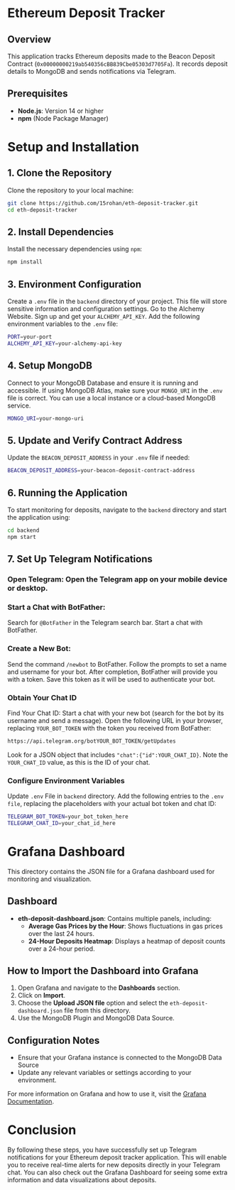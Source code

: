 # Ethereum Deposit Tracker

## Overview

This application tracks Ethereum deposits made to the Beacon Deposit Contract (`0x00000000219ab540356cBB839Cbe05303d7705Fa`). It records deposit details to MongoDB and sends notifications via Telegram.

## Prerequisites

- **Node.js**: Version 14 or higher
- **npm** (Node Package Manager)

# Setup and Installation

## 1. Clone the Repository

Clone the repository to your local machine:

```bash
git clone https://github.com/15rohan/eth-deposit-tracker.git
cd eth-deposit-tracker
```

## 2. Install Dependencies
Install the necessary dependencies using `npm`:

```bash
npm install
```

## 3. Environment Configuration
Create a `.env` file in the `backend` directory of your project. This file will store sensitive information and configuration settings.
Go to the Alchemy Website. Sign up and get your `ALCHEMY_API_KEY`.
Add the following environment variables to the `.env` file:

```bash
PORT=your-port
ALCHEMY_API_KEY=your-alchemy-api-key
```

## 4.  Setup MongoDB
Connect to your MongoDB Database and ensure it is running and accessible. If using MongoDB Atlas, make sure your `MONGO_URI` in the `.env` file is correct. You can use a local instance or a cloud-based MongoDB service. 

```bash
MONGO_URI=your-mongo-uri
```

## 5. Update and Verify Contract Address
Update the `BEACON_DEPOSIT_ADDRESS` in your `.env` file if needed:

```bash
BEACON_DEPOSIT_ADDRESS=your-beacon-deposit-contract-address
```

## 6. Running the Application
To start monitoring for deposits, navigate to the `backend` directory and start the application using:

```bash
cd backend
npm start
```

## 7. Set Up Telegram Notifications

### Open Telegram: Open the Telegram app on your mobile device or desktop.

### Start a Chat with BotFather:
Search for `@BotFather` in the Telegram search bar.
Start a chat with BotFather.

### Create a New Bot:
Send the command `/newbot` to BotFather.
Follow the prompts to set a name and username for your bot.
After completion, BotFather will provide you with a token. Save this token as it will be used to authenticate your bot.

### Obtain Your Chat ID
Find Your Chat ID:
Start a chat with your new bot (search for the bot by its username and send a message).
Open the following URL in your browser, replacing `YOUR_BOT_TOKEN` with the token you received from BotFather:

```bash
https://api.telegram.org/botYOUR_BOT_TOKEN/getUpdates
```

Look for a JSON object that includes `"chat":{"id":YOUR_CHAT_ID}`. Note the `YOUR_CHAT_ID` value, as this is the ID of your chat.

### Configure Environment Variables
Update `.env` File in `backend` directory.
Add the following entries to the `.env file`, replacing the placeholders with your actual bot token and chat ID:

```bash
TELEGRAM_BOT_TOKEN=your_bot_token_here
TELEGRAM_CHAT_ID=your_chat_id_here
```

# Grafana Dashboard

This directory contains the JSON file for a Grafana dashboard used for monitoring and visualization.

## Dashboard

- **eth-deposit-dashboard.json**: Contains multiple panels, including:
  - **Average Gas Prices by the Hour**: Shows fluctuations in gas prices over the last 24 hours.
  - **24-Hour Deposits Heatmap**: Displays a heatmap of deposit counts over a 24-hour period.

## How to Import the Dashboard into Grafana

1. Open Grafana and navigate to the **Dashboards** section.
2. Click on **Import**.
3. Choose the **Upload JSON file** option and select the `eth-deposit-dashboard.json` file from this directory.
4. Use the MongoDB Plugin and MongoDB Data Source.

## Configuration Notes

- Ensure that your Grafana instance is connected to the MongoDB Data Source
- Update any relevant variables or settings according to your environment.

For more information on Grafana and how to use it, visit the [Grafana Documentation](https://grafana.com/docs/).

# Conclusion
By following these steps, you have successfully set up Telegram notifications for your Ethereum deposit tracker application. This will enable you to receive real-time alerts for new deposits directly in your Telegram chat. You can also check out the Grafana Dashboard for seeing some extra information and data visualizations about deposits.